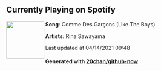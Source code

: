 ## Currently Playing on Spotify

[<img align="left" width="100" src="https://i.scdn.co/image/ab67616d00001e0266a89b08608325d5a34f31d2">](https://open.spotify.com/album/3stadz88XVpHcXnVYMHc4J)

**Song**: Comme Des Garçons (Like The Boys)

**Artists**: Rina Sawayama

Last updated at 04/14/2021 09:48

#### Generated with [20chan/github-now](https://github.com/20chan/github-now)